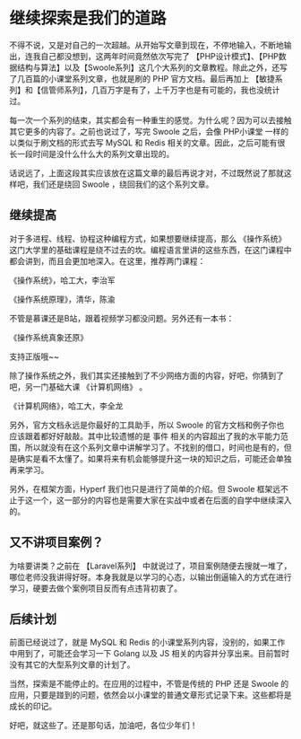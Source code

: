 # 继续探索是我们的道路

不得不说，又是对自己的一次超越。从开始写文章到现在，不停地输入，不断地输出，连我自己都没想到，这两年时间竟然依次写完了 【PHP设计模式】、【PHP数据结构与算法】以及【Swoole系列】这几个大系列的文章教程。除此之外，还写了几百篇的小课堂系列文章，也就是刷的 PHP 官方文档。最后再加上 【敏捷系列】和【信管师系列】，几百万字是有了，上千万字也是有可能的，我也没统计过。

每一次一个系列的结束，其实都会有一种重生的感觉。为什么呢？因为可以去接触其它更多的内容了。之前也说过了，写完 Swoole 之后，会像 PHP小课堂 一样的以类似于刷文档的形式去写 MySQL 和 Redis 相关的文章。因此，之后可能有很长一段时间是没什么什么大的系列文章出现的。

话说远了，上面这段其实应该放在这篇文章的最后再说才对，不过既然说了那就这样吧，我们还是绕回 Swoole ，绕回我们的这个系列文章。

## 继续提高

对于多进程、线程、协程这种编程方式，如果想要继续提高，那么 《操作系统》这门大学里的基础课程是绕不过去的坎。编程语言里讲的这些东西，在这门课程中都会讲到，而且会更加地深入。在这里，推荐两门课程：

《操作系统》，哈工大，李治军

《操作系统原理》，清华，陈渝

不管是慕课还是B站，跟着视频学习都没问题。另外还有一本书：

《操作系统真象还原》

支持正版哦~~

除了操作系统之外，我们其实还接触到了不少网络方面的内容，好吧，你猜到了吧，另一门基础大课 《计算机网络》 。

《计算机网络》，哈工大，李全龙

另外，官方文档永远是你最好的工具助手，所以 Swoole 的官方文档和例子你也应该跟着都好好敲敲。其中比较遗憾的是 事件 相关的内容超出了我的水平能力范围，所以就没有在这个系列文章中讲解学习了。不找别的借口，时间也是有的，但是确实是看不太懂了。如果将来有机会能够提升这一块的知识之后，可能还会单独再来学习。

另外，在框架方面，Hyperf 我们也只是进行了简单的介绍。但 Swoole 框架远不止于这一个，这一部分的内容也是需要大家在实战中或者在后面的自学中继续深入的。

## 又不讲项目案例？

为啥要讲类？之前在 【Laravel系列】 中就说过了，项目案例随便去搜就一堆了，哪位老师没我讲得好呀。本身我就是以学习的心态，以输出倒逼输入的方式在进行学习，硬要去做个案例项目反而有点违背初衷了。

## 后续计划

前面已经说过了，就是 MySQL 和 Redis 的小课堂系列内容，没别的，如果工作中用到了，可能还会学习一下 Golang 以及 JS 相关的内容并分享出来。目前暂时没有其它的大型系列文章的计划了。

当然，探索是不能停止的。在应用的过程中，不管是传统的 PHP 还是 Swoole 的应用，只要是踫到的问题，依然会以小课堂的普通文章形式记录下来。这些都将是成长的印记。

好吧，就这些了。还是那句话，加油吧，各位少年们！
